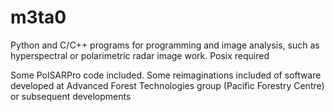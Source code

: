 # m3ta0
Python and C/C++ programs for programming and image analysis, such as hyperspectral or polarimetric radar image work. Posix required

Some PolSARPro code included. Some reimaginations included of software developed at Advanced Forest Technologies group (Pacific Forestry Centre) or subsequent developments

